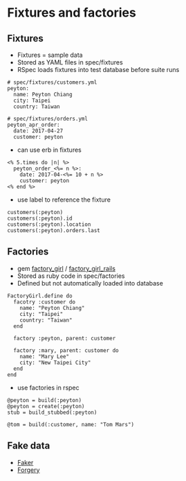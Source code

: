 # Fixtures and factories

## Fixtures

- Fixtures = sample data
- Stored as YAML files in spec/fixtures
- RSpec loads fixtures into test database before suite runs

```
# spec/fixtures/customers.yml
peyton:
  name: Peyton Chiang
  city: Taipei
  country: Taiwan

# spec/fixtures/orders.yml
peyton_apr_order:
  date: 2017-04-27
  customer: peyton
```

- can use erb in fixtures

```
<% 5.times do |n| %>
  peyton_order_<%= n %>:
    date: 2017-04-<%= 10 + n %>
    customer: peyton
<% end %>
```

- use label to reference the fixture

```
customers(:peyton)
customers(:peyton).id
customers(:peyton).location
customers(:peyton).orders.last
```

## Factories

- gem [factory_girl](https://github.com/thoughtbot/factory_girl) / [factory_girl_rails](https://github.com/thoughtbot/factory_girl_rails)
- Stored as ruby code in spec/factories
- Defined but not automatically loaded into database

```
FactoryGirl.define do
  facotry :customer do
    name: "Peyton Chiang"
    city: "Taipei"
    country: "Taiwan"
  end

  factory :peyton, parent: customer

  factory :mary, parent: customer do
    name: "Mary Lee"
    city: "New Taipei City"
  end
end
```

- use factories in rspec

```
@peyton = build(:peyton)
@peyton = create(:peyton)
stub = build_stubbed(:peyton)

@tom = build(:customer, name: "Tom Mars")
```

## Fake data

- [Faker](https://github.com/stympy/faker)
- [Forgery](https://github.com/sevenwire/forgery)